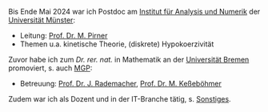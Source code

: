 Bis Ende Mai 2024 war ich Postdoc am <a href="https://www.uni-muenster.de/AMM/institute.shtml">Institut für Analysis und Numerik</a> der <a href="https://www.uni-muenster.de/de/">Universität Münster</a>:
<ul>
<li>Leitung: <a href="https://www.uni-muenster.de/AMM/Pirner/index.shtml">Prof. Dr. M. Pirner</a></li>
<li>Themen u.a. kinetische Theorie, (diskrete) Hypokoerzivität
</ul> 
Zuvor habe ich zum <i>Dr. rer. nat.</i> in Mathematik an der <a href="https://www.uni-bremen.de/">Universität Bremen</a> promoviert, s. auch <a href="https://www.mathgenealogy.org/id.php?id=277103">MGP</a>:
<ul>
<li>Betreuung: <a href="https://www.math.uni-hamburg.de/forschung/bereiche/am/ang-dynamische-systeme/personen/rademacher-jens.html">Prof. Dr. J. Rademacher</a>, <a href="https://www.uni-bremen.de/dynsys/members/prof-dr-marc-kesseboehmer">Prof. Dr. M. Keßeböhmer</a></li>
</ul>
Zudem war ich als Dozent und in der IT-Branche tätig, s. <a href="https://www.dulbrich.de/#Sonstiges">Sonstiges</a>.







 






